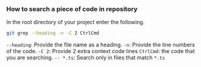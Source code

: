 ### How to search a piece of code in repository

In the root directory of your project enter the following.

```bash
git grep --heading -n -C 2 CtrlCmd
```

`--heading`: Provide the file name as a heading.
`-n`: Provide the line numbers of the code.
`-C 2`: Provide 2 extra context code lines
`CtrlCmd`: the code that you are searching.
`-- *.ts`: Search only in files that match `*.ts` 